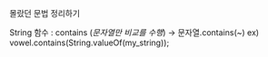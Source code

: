 몰랐던 문법 정리하기 


String 함수 
: contains (*문자열만 비교를 수행*) -> 문자열.contains(~)  ex) vowel.contains(String.valueOf(my_string));   
                                                                                


